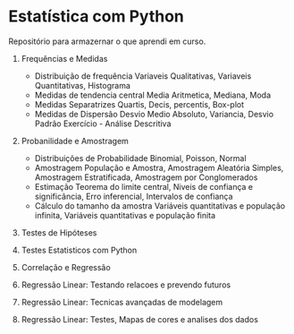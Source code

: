 # Estatística com Python
Repositório para armazernar o que aprendi em curso.
1. Frequências e Medidas
   * Distribuição de frequência
       Variaveis Qualitativas, Variaveis Quantitativas, Histograma
   * Medidas de tendencia central
       Media Aritmetica, Mediana, Moda
   * Medidas Separatrizes
       Quartis, Decis, percentis, Box-plot
   * Medidas de Dispersão
       Desvio Medio Absoluto, Variancia, Desvio Padrão 
  Exercício - Análise Descritiva

  2. Probanilidade e Amostragem
       * Distribuições de Probabilidade
           Binomial, Poisson, Normal
       * Amostragem
           População e Amostra, Amostragem Aleatória Simples, Amostragem Estratificada, Amostragem por Conglomerados
       * Estimação
           Teorema do limite central, Niveis de confiança e significância, Erro inferencial, Intervalos de confiança
       * Cálculo do tamanho da amostra
           Variáveis quantitativas e população infinita, Variáveis quantitativas e população finita

  3. Testes de Hipóteses
  4. Testes Estatisticos com Python
  5. Correlação e Regressão
  6. Regressão Linear: Testando relacoes e prevendo futuros
  7. Regressão Linear: Tecnicas avançadas de modelagem
  8. Regressão Linear: Testes, Mapas de cores e analises dos dados 
         
